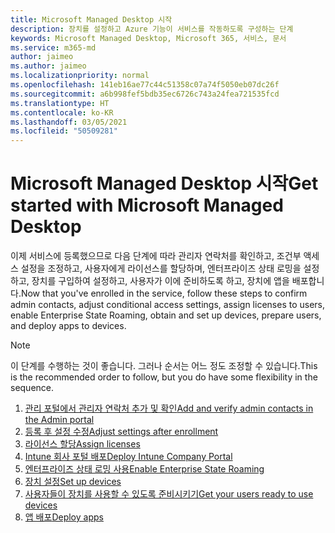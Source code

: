 ```yaml
---
title: Microsoft Managed Desktop 시작
description: 장치를 설정하고 Azure 기능이 서비스를 작동하도록 구성하는 단계
keywords: Microsoft Managed Desktop, Microsoft 365, 서비스, 문서
ms.service: m365-md
author: jaimeo
ms.author: jaimeo
ms.localizationpriority: normal
ms.openlocfilehash: 141eb16ae77c44c51358c07a74f5050eb07dc26f
ms.sourcegitcommit: a6b998fef5bdb35ec6726c743a24fea721535fcd
ms.translationtype: HT
ms.contentlocale: ko-KR
ms.lasthandoff: 03/05/2021
ms.locfileid: "50509281"
---
```

# <a name="get-started-with-microsoft-managed-desktop"></a><span data-ttu-id="1aa7a-104">Microsoft Managed Desktop 시작</span><span class="sxs-lookup"><span data-stu-id="1aa7a-104">Get started with Microsoft Managed Desktop</span></span>

<span data-ttu-id="1aa7a-105">이제 서비스에 등록했으므로 다음 단계에 따라 관리자 연락처를 확인하고, 조건부 액세스 설정을 조정하고, 사용자에게 라이선스를 할당하며, 엔터프라이즈 상태 로밍을 설정하고, 장치를 구입하여 설정하고, 사용자가 이에 준비하도록 하고, 장치에 앱을 배포합니다.</span><span class="sxs-lookup"><span data-stu-id="1aa7a-105">Now that you've enrolled in the service, follow these steps to confirm admin contacts, adjust conditional access settings, assign licenses to users, enable Enterprise State Roaming,  obtain and set up devices, prepare users, and deploy apps to devices.</span></span>

> [!NOTE]
> <span data-ttu-id="1aa7a-106">이 단계를 수행하는 것이 좋습니다. 그러나 순서는 어느 정도 조정할 수 있습니다.</span><span class="sxs-lookup"><span data-stu-id="1aa7a-106">This is the recommended order to follow, but you do have some flexibility in the sequence.</span></span>

1. [<span data-ttu-id="1aa7a-107">관리 포털에서 관리자 연락처 추가 및 확인</span><span class="sxs-lookup"><span data-stu-id="1aa7a-107">Add and verify admin contacts in the Admin portal</span></span>](add-admin-contacts.md)
2. [<span data-ttu-id="1aa7a-108">등록 후 설정 수정</span><span class="sxs-lookup"><span data-stu-id="1aa7a-108">Adjust settings after enrollment</span></span>](conditional-access.md)
3. [<span data-ttu-id="1aa7a-109">라이선스 할당</span><span class="sxs-lookup"><span data-stu-id="1aa7a-109">Assign licenses</span></span>](assign-licenses.md)
4. [<span data-ttu-id="1aa7a-110">Intune 회사 포털 배포</span><span class="sxs-lookup"><span data-stu-id="1aa7a-110">Deploy Intune Company Portal</span></span>](company-portal.md)
5. [<span data-ttu-id="1aa7a-111">엔터프라이즈 상태 로밍 사용</span><span class="sxs-lookup"><span data-stu-id="1aa7a-111">Enable Enterprise State Roaming</span></span>](enterprise-state-roaming.md)
6. [<span data-ttu-id="1aa7a-112">장치 설정</span><span class="sxs-lookup"><span data-stu-id="1aa7a-112">Set up devices</span></span>](set-up-devices.md)
7. [<span data-ttu-id="1aa7a-113">사용자들이 장치를 사용할 수 있도록 준비시키기</span><span class="sxs-lookup"><span data-stu-id="1aa7a-113">Get your users ready to use devices</span></span>](get-started-devices.md)
8. [<span data-ttu-id="1aa7a-114">앱 배포</span><span class="sxs-lookup"><span data-stu-id="1aa7a-114">Deploy apps</span></span>](deploy-apps.md)
